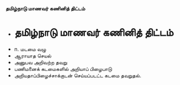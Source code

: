 **தமிழ்நாடு மாணவர் கணினித் திட்டம்**
- # தமிழ்நாடு மாணவர் கணினித் திட்டம்
- n. மடமை வழு
- ஆராயாத செயல்
- அனுபவ அறிவற்ற தவறு
- பணிமனைக் கடமைகளில் அறியாப் பிழைபாடு
- அறியதாப்பிழைச்சாக்குடன் செய்யப்படட்ட கடமை தவறுதல்.

